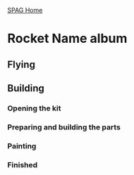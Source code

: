 [SPAG Home](www.github.io)

# Rocket Name album

## Flying

## Building

### Opening the kit

### Preparing and building the parts

### Painting

### Finished

